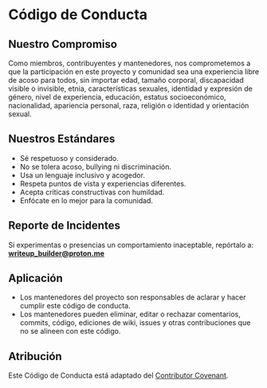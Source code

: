 # Código de Conducta

## Nuestro Compromiso
Como miembros, contribuyentes y mantenedores, nos comprometemos a que la participación en este proyecto y comunidad sea una experiencia libre de acoso para todos, sin importar edad, tamaño corporal, discapacidad visible o invisible, etnia, características sexuales, identidad y expresión de género, nivel de experiencia, educación, estatus socioeconómico, nacionalidad, apariencia personal, raza, religión o identidad y orientación sexual.

## Nuestros Estándares
- Sé respetuoso y considerado.
- No se tolera acoso, bullying ni discriminación.
- Usa un lenguaje inclusivo y acogedor.
- Respeta puntos de vista y experiencias diferentes.
- Acepta críticas constructivas con humildad.
- Enfócate en lo mejor para la comunidad.

## Reporte de Incidentes
Si experimentas o presencias un comportamiento inaceptable, repórtalo a: **writeup_builder@proton.me**

## Aplicación
- Los mantenedores del proyecto son responsables de aclarar y hacer cumplir este código de conducta.
- Los mantenedores pueden eliminar, editar o rechazar comentarios, commits, código, ediciones de wiki, issues y otras contribuciones que no se alineen con este código.

## Atribución
Este Código de Conducta está adaptado del [Contributor Covenant](https://www.contributor-covenant.org/). 